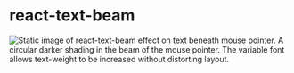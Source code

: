 # react-text-beam

![Static image of react-text-beam effect on text beneath mouse pointer. A circular darker shading in the beam of the mouse pointer. The variable font allows text-weight to be increased without distorting layout. ](https://i.imgur.com/lfYHpsg.png)

